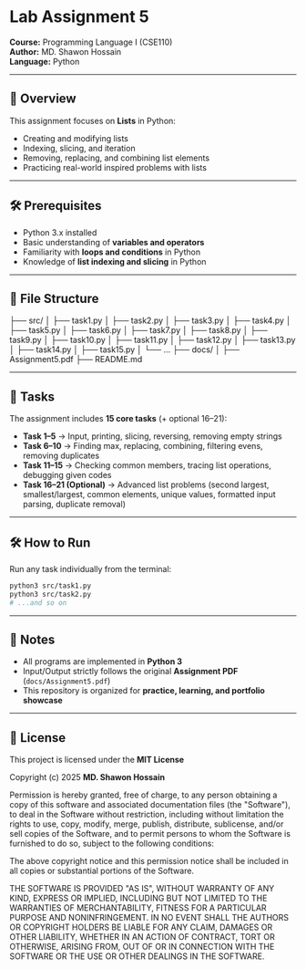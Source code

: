 # Lab Assignment 5 
**Course:** Programming Language I (CSE110)  
**Author:** MD. Shawon Hossain  
**Language:** Python  

---

## 📌 Overview  
This assignment focuses on **Lists** in Python:

- Creating and modifying lists
- Indexing, slicing, and iteration
- Removing, replacing, and combining list elements
- Practicing real-world inspired problems with lists

---

## 🛠️ Prerequisites  
- Python 3.x installed  
- Basic understanding of **variables and operators**  
- Familiarity with **loops and conditions** in Python  
- Knowledge of **list indexing and slicing** in Python

---

## 📂 File Structure  
├── src/
│   ├── task1.py
│   ├── task2.py
│   ├── task3.py
│   ├── task4.py
│   ├── task5.py
│   ├── task6.py
│   ├── task7.py
│   ├── task8.py
│   ├── task9.py
│   ├── task10.py
│   ├── task11.py
│   ├── task12.py
│   ├── task13.py
│   ├── task14.py
│   ├── task15.py
│   └── ...
├── docs/
│   ├── Assignment5.pdf
├── README.md

---

## 📂 Tasks  
The assignment includes **15 core tasks** (+ optional 16–21):

- **Task 1–5** → Input, printing, slicing, reversing, removing empty strings
- **Task 6–10** → Finding max, replacing, combining, filtering evens, removing duplicates
- **Task 11–15** → Checking common members, tracing list operations, debugging given codes
- **Task 16–21 (Optional)** → Advanced list problems (second largest, smallest/largest, common elements, unique values, formatted input parsing, duplicate removal)

---

## 🛠️ How to Run  
Run any task individually from the terminal:  
```bash
python3 src/task1.py
python3 src/task2.py
# ...and so on
```

---

## 📎 Notes
- All programs are implemented in **Python 3**
- Input/Output strictly follows the original **Assignment PDF** (`docs/Assignment5.pdf`)
- This repository is organized for **practice, learning, and portfolio showcase**

---

## 📜 License
This project is licensed under the **MIT License**  

Copyright (c) 2025 **MD. Shawon Hossain**  

Permission is hereby granted, free of charge, to any person obtaining a copy
of this software and associated documentation files (the "Software"), to deal
in the Software without restriction, including without limitation the rights
to use, copy, modify, merge, publish, distribute, sublicense, and/or sell
copies of the Software, and to permit persons to whom the Software is
furnished to do so, subject to the following conditions:

The above copyright notice and this permission notice shall be included in all
copies or substantial portions of the Software.

THE SOFTWARE IS PROVIDED "AS IS", WITHOUT WARRANTY OF ANY KIND, EXPRESS OR
IMPLIED, INCLUDING BUT NOT LIMITED TO THE WARRANTIES OF MERCHANTABILITY,
FITNESS FOR A PARTICULAR PURPOSE AND NONINFRINGEMENT. IN NO EVENT SHALL THE
AUTHORS OR COPYRIGHT HOLDERS BE LIABLE FOR ANY CLAIM, DAMAGES OR OTHER
LIABILITY, WHETHER IN AN ACTION OF CONTRACT, TORT OR OTHERWISE, ARISING FROM,
OUT OF OR IN CONNECTION WITH THE SOFTWARE OR THE USE OR OTHER DEALINGS IN THE
SOFTWARE.
